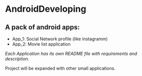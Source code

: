 # AndroidDeveloping
## A pack of android apps:
- App_1: Social Network profile (like instagramm)
- App_2: Movie list application

*Each Application has its own README file with requirements and description.*

Project will be expanded with other small applications.
